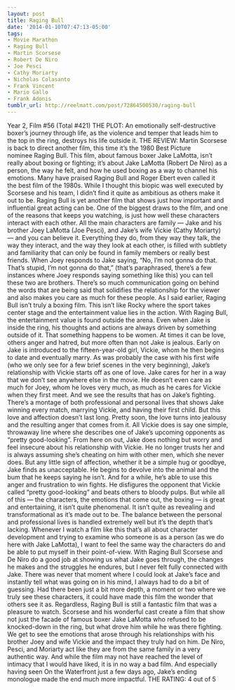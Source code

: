 ```yaml
---
layout: post
title: Raging Bull
date: '2014-01-10T07:47:13-05:00'
tags:
- Movie Marathon
- Raging Bull
- Martin Scorsese
- Robert De Niro
- Joe Pesci
- Cathy Moriarty
- Nicholas Colasanto
- Frank Vincent
- Mario Gallo
- Frank Adonis
tumblr_url: http://reelmatt.com/post/72864500530/raging-bull
---
```



Year 2, Film #56 (Total #421)
THE PLOT: An emotionally self-destructive boxer’s journey through life, as the violence and temper that leads him to the top in the ring, destroys his life outside it.
THE REVIEW: Martin Scorsese is back to direct another film, this time it’s the 1980 Best Picture nominee Raging Bull. This film, about famous boxer Jake LaMotta, isn’t really about boxing or fighting; it’s about Jake LaMotta (Robert De Niro) as a person, the way he felt, and how he used boxing as a way to channel his emotions. Many have praised Raging Bull and Roger Ebert even called it the best film of the 1980s. While I thought this biopic was well executed by Scorsese and his team, I didn’t find it quite as ambitious as others make it out to be.
Raging Bull is yet another film that shows just how important and influential great acting can be. One of the biggest draws to the film, and one of the reasons that keeps you watching, is just how well these characters interact with each other. All the main characters are family — Jake and his brother Joey LaMotta (Joe Pesci), and Jake’s wife Vickie (Cathy Moriarty) — and you can believe it. Everything they do, from they way they talk, the way they interact, and the way they look at each other, is filled with subtlety and familiarity that can only be found in family members or really best friends. When Joey responds to Jake saying, “No, I’m not gonna do that. That’s stupid, I’m not gonna do that,” (that’s paraphrased, there’s a few instances where Joey responds saying something like this) you can tell these two are brothers. There’s so much communication going on behind the words that are being said that solidifies the relationship for the viewer and also makes you care as much for these people.
As I said earlier, Raging Bull isn’t truly a boxing film. This isn’t like Rocky where the sport takes center stage and the entertainment value lies in the action. With Raging Bull, the entertainment value is found outside the arena. Even when Jake is inside the ring, his thoughts and actions are always driven by something outside of it. That something happens to be women. At times it can be love, others anger and hatred, but more often than not Jake is jealous. Early on Jake is introduced to the fifteen-year-old girl, Vickie, whom he then begins to date and eventually marry. As was probably the case with his first wife (who we only see for a few brief scenes in the very beginning), Jake’s relationship with Vickie starts off as one of love. Jake cares for her in a way that we don’t see anywhere else in the movie. He doesn’t even care as much for Joey, whom he loves very much, as much as he cares for Vickie when they first meet. And we see the results that has on Jake’s fighting. There’s a montage of both professional and personal lives that shows Jake winning every match, marrying Vickie, and having their first child. But this love and affection doesn’t last long.
Pretty soon, the love turns into jealousy and the resulting anger that comes from it. All Vickie does is say one simple, throwaway line where she describes one of Jake’s upcoming opponents as “pretty good-looking”. From here on out, Jake does nothing but worry and feel insecure about his relationship with Vickie. He no longer trusts her and is always assuming she’s cheating on him with other men, which she never does. But any little sign of affection, whether it be a simple hug or goodbye, Jake finds as unacceptable. He begins to devolve into the animal and the bum that he keeps saying he isn’t. And for a while, he’s able to use this anger and frustration to win fights. He disfigures the opponent that Vickie called “pretty good-looking” and beats others to bloody pulps.
But while all of this — the characters, the emotions that come out, the boxing — is great and entertaining, it isn’t quite phenomenal. It isn’t quite as revealing and transformational as it’s made out to be. The balance between the personal and professional lives is handled extremely well but it’s the depth that’s lacking. Whenever I watch a film like this that’s all about character development and trying to examine who someone is as a person (as we do here with Jake LaMotta), I want to feel the same way the characters do and be able to put myself in their point-of-view. With Raging Bull Scorsese and De Niro do a good job at showing us what Jake goes through, the changes he makes and the struggles he endures, but I never felt fully connected with Jake. There was never that moment where I could look at Jake’s face and instantly tell what was going on in his mind, I always had to do a bit of guessing. Had there been just a bit more depth, a moment or two where we truly see these characters, it could have made this film the wonder that others see it as.
Regardless, Raging Bull is still a fantastic film that was a pleasure to watch. Scorsese and his wonderful cast create a film that show not just the facade of famous boxer Jake LaMotta who refused to be knocked-down in the ring, but what drove him while he was there fighting. We get to see the emotions that arose through his relationships with his brother Joey and wife Vickie and the impact they truly had on him. De Niro, Pesci, and Moriarty act like they are from the same family in a very authentic way. And while the film may not have reached the level of intimacy that I would have liked, it is in no way a bad film. And especially having seen On the Waterfront just a few days ago, Jake’s ending monologue made the end much more impactful.
THE RATING: 4 out of 5
